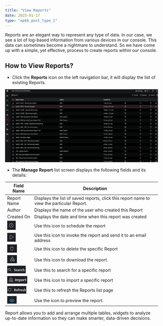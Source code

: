 ```yaml
---
title: "View Reports"
date: 2025-01-17
type: "epkb_post_type_1"
---
```


Reports are an elegant way to represent any type of data. In our case, we see a lot of log-based information from various devices in our console. This data can sometimes become a nightmare to understand. So we have come up with a simple, yet effective, process to create reports within our console.

## **How to View Reports?**  
  

- Click the **Reports** icon on the left navigation bar, it will display the list of existing Reports.

![](./image/view-report-1.png)

- The **Manage Report** list screen displays the following fields and its details:

| **Field Name** | **Description** |
| --- | --- |
| Report Name | Displays the list of saved reports, click this report name to view the particular Report. |
| Author | Displays the name of the user who created this Report |
| Created On | Displays the date and time when this report was created |
| ![](./image/view-report-2.webp) | Use this icon to schedule the report |
| ![](./image/view-report-3.webp) | Use this icon to invoke the report and send it to an email address |
| ![](./image/view-report-4.webp) | Use this icon to delete the specific Report |
| ![](./image/view-report-5.webp) | Use this icon to download the report. |
| ![](./image/view-report-6.webp) | Use this to search for a specific report |
| ![](./image/view-report-7.webp) | Use this icon to import a specific report |
| ![](./image/view-report-8.webp) | Use this to refresh the Reports list page |
| ![](./image/view-report-9.webp) | Use the icon to preview the report. |

Report allows you to add and arrange multiple tables, widgets to analyze up-to-date information so they can make smarter, data-driven decisions.
